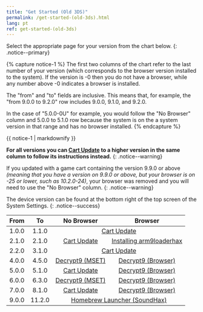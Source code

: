 ```yaml
---
title: "Get Started (Old 3DS)"
permalink: /get-started-(old-3ds).html
lang: pt
ref: get-started-(old-3ds)
---
```


Select the appropriate page for your version from the chart below.
{: .notice--primary}

{% capture notice-1 %}
The first two columns of the chart refer to the last number of your version (which corresponds to the browser version installed to the system). If the version is -0 then you do not have a browser, while any number above -0 indicates a browser is installed.

The "from" and "to" fields are inclusive. This means that, for example, the "from 9.0.0 to 9.2.0" row includes 9.0.0, 9.1.0, and 9.2.0.

In the case of "5.0.0-0U" for example, you would follow the "No Browser" column and 5.0.0 to 5.1.0 row because the system is on the a system version in that range and has no browser installed.
{% endcapture %}

<div class="notice--info">{{ notice-1 | markdownify }}</div>

**For all versions you can [Cart Update](cart-update) to a higher version in the same column to follow its instructions instead.**
{: .notice--warning}

If you updated with a game cart containing the version 9.9.0 or above *(meaning that you have a version on 9.9.0 or above, but your browser is on -25 or lower, such as 10.2.0-24)*, your browser was removed and you will need to use the "No Browser" column.
{: .notice--warning}

The device version can be found at the bottom right of the top screen of the System Settings.
{: .notice--success}


<table>
  <thead>
    <tr>
      <th style="text-align: center">From</th>
      <th style="text-align: center">To</th>
      <th style="text-align: center">No Browser</th>
      <th style="text-align: center">Browser</th>
    </tr>
  </thead>
  <tbody>
    <tr>
      <td style="text-align: center">1.0.0</td>
      <td style="text-align: center">1.1.0</td>
      <td style="text-align: center" colspan="2"><a href="cart-update">Cart Update</a></td>
    </tr>
    <tr>
      <td style="text-align: center">2.1.0</td>
      <td style="text-align: center">2.1.0</td>
      <td style="text-align: center"><a href="cart-update">Cart Update</a></td>
      <td style="text-align: center"><a href="installing-arm9loaderhax">Installing arm9loaderhax</a></td>
    </tr>
    <tr>
      <td style="text-align: center">2.2.0</td>
      <td style="text-align: center">3.1.0</td>
      <td style="text-align: center" colspan="2"><a href="cart-update">Cart Update</a></td>
    </tr>
    <tr>
      <td style="text-align: center">4.0.0</td>
      <td style="text-align: center">4.5.0</td>
      <td style="text-align: center"><a href="decrypt9-(mset)">Decrypt9 (MSET)</a></td>
      <td style="text-align: center"><a href="decrypt9-(browser)">Decrypt9 (Browser)</a></td>
    </tr>
    <tr>
      <td style="text-align: center">5.0.0</td>
      <td style="text-align: center">5.1.0</td>
      <td style="text-align: center"><a href="cart-update">Cart Update</a></td>
      <td style="text-align: center"><a href="decrypt9-(browser)">Decrypt9 (Browser)</a></td>
    </tr>
    <tr>
      <td style="text-align: center">6.0.0</td>
      <td style="text-align: center">6.3.0</td>
      <td style="text-align: center"><a href="decrypt9-(mset)">Decrypt9 (MSET)</a></td>
      <td style="text-align: center"><a href="decrypt9-(browser)">Decrypt9 (Browser)</a></td>
    </tr>
    <tr>
      <td style="text-align: center">7.0.0</td>
      <td style="text-align: center">8.1.0</td>
      <td style="text-align: center"><a href="cart-update">Cart Update</a></td>
      <td style="text-align: center"><a href="decrypt9-(browser)">Decrypt9 (Browser)</a></td>
    </tr>
    <tr>
      <td style="text-align: center">9.0.0</td>
      <td style="text-align: center">11.2.0</td>
      <td style="text-align: center" colspan="2"><a href="homebrew-launcher-(soundhax)">Homebrew Launcher (SoundHax)</a></td>
    </tr>
  </tbody>
</table>
